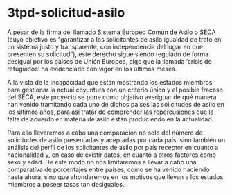 # 3tpd-solicitud-asilo
A pesar de la firma del llamado Sistema Europeo Común de Asilo o SECA (cuyo objetivo es “garantizar a los solicitantes de asilo igualdad de trato en un sistema justo y transparente, con independencia del lugar en que presenten su solicitud”), este derecho sigue siendo regulado de forma desigual por los países de Unión Europea, algo que la llamada ‘crisis de refugiados’ ha evidenciado con vigor en los últimos meses.

A la vista de la incapacidad que están mostrando los estados miembros para gestionar la actual coyuntura con un criterio único y el posible fracaso del SECA, este proyecto se pone como objetivo averiguar de qué manera han venido tramitando cada uno de dichos países las solicitudes de asilo en los últimos años, para así tratar de comprender las repercusiones que la falta de acuerdo en materia de asilo están produciendo en la actualidad.

Para ello llevaremos a cabo una comparación no solo del número de solicitudes de asilo presentadas y aceptadas por cada país, sino también un análisis del perfil de los solicitantes de asilo por país receptor en cuanto a nacionalidad y, en caso de existir datos, en cuanto a otros factores como sexo y edad. De este modo no nos limitaremos a llevar a cabo una comparativa de porcentajes entre países, como se ha venido haciendo hasta ahora, sino que ahondaremos en los motivos que llevan a los estados miembros a poseer tasas tan desiguales.
